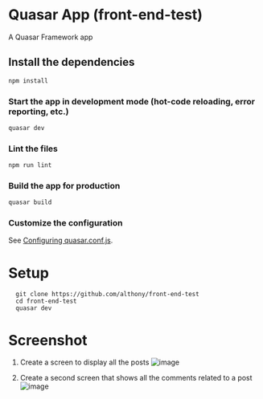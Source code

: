# Quasar App (front-end-test)

A Quasar Framework app

## Install the dependencies

```bash
npm install
```

### Start the app in development mode (hot-code reloading, error reporting, etc.)

```bash
quasar dev
```

### Lint the files

```bash
npm run lint
```

### Build the app for production

```bash
quasar build
```

### Customize the configuration

See [Configuring quasar.conf.js](https://v1.quasar.dev/quasar-cli/quasar-conf-js).

# Setup

```
  git clone https://github.com/althony/front-end-test
  cd front-end-test
  quasar dev
```

# Screenshot

1. Create a screen to display all the posts
   ![image](https://user-images.githubusercontent.com/38849387/122096639-5dfd2780-ce41-11eb-8dd4-3de3e4815ab6.png)

2. Create a second screen that shows all the comments related to a post
   ![image](https://user-images.githubusercontent.com/38849387/122097553-643fd380-ce42-11eb-8624-5a038096c435.png)
